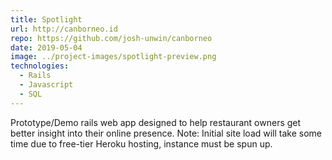 ```yaml
---
title: Spotlight
url: http://canborneo.id
repo: https://github.com/josh-unwin/canborneo
date: 2019-05-04
image: ../project-images/spotlight-preview.png
technologies:
  - Rails
  - Javascript
  - SQL
---
```

Prototype/Demo rails web app designed to help restaurant owners get better insight into their online presence.
Note: Initial site load will take some time due to free-tier Heroku hosting, instance must be spun up.